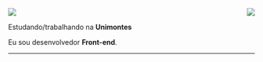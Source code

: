 <img align='right' src="https://github-readme-stats.vercel.app/api?username=RodrigoFonsecaG&show_icons=true&title_color=783c00&text_color=af552e&icon_color=783c00&bg_color=f8efd4&cache_seconds=2300">

<img src="https://img.shields.io/static/v1?label=Overview&message=RodrigoFonsecaG&color=f8efd4&style=for-the-badge&logo=GitHub">

<p>

Estudando/trabalhando na **Unimontes**<br/>

Eu sou desenvolvedor **Front-end**.


</p>
<hr>
